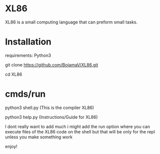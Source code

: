 # XL86
XL86 is a small computing language that can preform small tasks.

# Installation
requirements: Python3

git clone https://github.com/BojamaV/XL86.git

cd XL86

# cmds/run
python3 shell.py (This is the compiler XL86)

python3 help.py (Instructions/Guide for XL86)

I dont really want to add much i might add the run option where you can execute files of the XL86 code on the shell but that will be only for the repl unless you make something work

enjoy!
